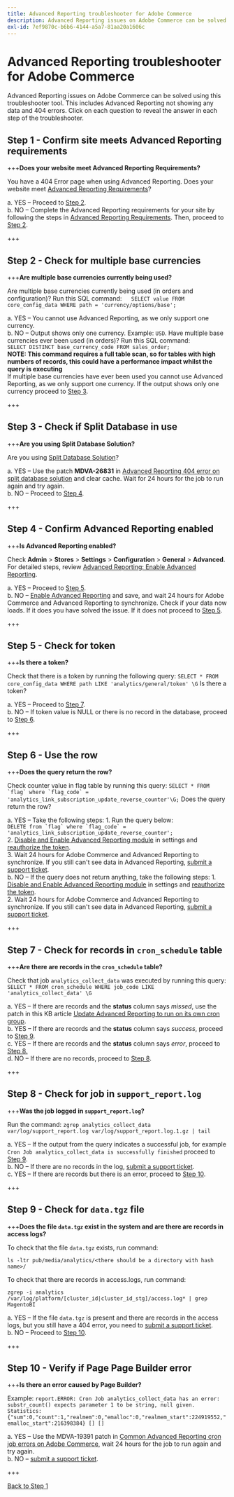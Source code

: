 ```yaml
---
title: Advanced Reporting troubleshooter for Adobe Commerce
description: Advanced Reporting issues on Adobe Commerce can be solved using this troubleshooter tool. This includes Advanced Reporting not showing any data and 404 errors. Click on each question to reveal the answer in each step of the troubleshooter.
exl-id: 7ef9870c-b6b6-4144-a5a7-81aa20a1606c
---
```

# Advanced Reporting troubleshooter for Adobe Commerce

Advanced Reporting issues on Adobe Commerce can be solved using this troubleshooter tool. This includes Advanced Reporting not showing any data and 404 errors. Click on each question to reveal the answer in each step of the troubleshooter.

## Step 1 - Confirm site meets Advanced Reporting requirements

+++**Does your website meet Advanced Reporting Requirements?**

You have a 404 Error page when using Advanced Reporting. Does your website meet [Advanced Reporting Requirements](https://docs.magento.com/user-guide/reports/advanced-reporting.html#requirements)?

a. YES – Proceed to [Step 2](#step-2).  
b. NO – Complete the Advanced Reporting requirements for your site by following the steps in [Advanced Reporting Requirements](https://docs.magento.com/user-guide/reports/advanced-reporting.html#requirements). Then, proceed to [Step 2](#step-2).

+++

## Step 2 - Check for multiple base currencies

+++**Are multiple base currencies currently being used?**

Are multiple base currencies currently being used (in orders and configuration)? Run this SQL command:`   SELECT value FROM core_config_data WHERE path = 'currency/options/base';`

a. YES – You cannot use Advanced Reporting, as we only support one currency.  
b. NO – Output shows only one currency. Example: `USD`. Have multiple base currencies ever been used (in orders)? Run this SQL command:  
`SELECT DISTINCT base_currency_code FROM sales_order;`  
**NOTE: This command requires a full table scan, so for tables with high numbers of records, this could have a performance impact whilst the query is executing**  
If multiple base currencies have ever been used you cannot use Advanced Reporting, as we only support one currency. If the output shows only one currency proceed to [Step 3](#step-3).

+++

## Step 3 - Check if Split Database in use

+++**Are you using Split Database Solution?**

Are you using [Split Database Solution](https://devdocs.magento.com/guides/v2.3/config-guide/multi-master/multi-master.html)?

a. YES – Use the patch **MDVA-26831** in [Advanced Reporting 404 error on split database solution](/help/troubleshooting/known-issues-patches-attached/advanced-reporting-404-error-on-split-database-solution.md) and clear cache. Wait for 24 hours for the job to run again and try again.  
b. NO – Proceed to [Step 4](#step-4).

+++

## Step 4 - Confirm Advanced Reporting enabled

+++**Is Advanced Reporting enabled?**

Check **Admin** > **Stores** > **Settings** > **Configuration** > **General** > **Advanced**. For detailed steps, review [Advanced Reporting: Enable Advanced Reporting](https://docs.magento.com/user-guide/reports/advanced-reporting.html#step-1-enable-advanced-reporting).

a. YES – Proceed to [Step 5](#step-5).  
b. NO – [Enable Advanced Reporting](https://docs.magento.com/user-guide/reports/advanced-reporting.html#step-1-enable-advanced-reporting) and save, and wait 24 hours for Adobe Commerce and Advanced Reporting to synchronize. Check if your data now loads. If it does you have solved the issue. If it does not proceed to [Step 5](#step-5).

+++

## Step 5 - Check for token

+++**Is there a token?**

Check that there is a token by running the following query: `SELECT * FROM core_config_data WHERE path LIKE 'analytics/general/token' \G` Is there a token?

a. YES – Proceed to [Step 7](#step-7).  
b. NO – If token value is NULL or there is no record in the database, proceed to [Step 6](#step-6).

+++

## Step 6 - Use the row

+++**Does the query return the row?**

Check counter value in flag table by running this query: ``SELECT * FROM `flag` where `flag_code` = 'analytics_link_subscription_update_reverse_counter'\G;`` Does the query return the row?

a. YES – Take the following steps: 1. Run the query below:  
``DELETE from `flag` where `flag_code` = 'analytics_link_subscription_update_reverse_counter';``  
2\. [Disable and Enable Advanced Reporting module](https://docs.magento.com/user-guide/reports/advanced-reporting.html#step-1-enable-advanced-reporting) in settings and [reauthorize the token](https://docs.magento.com/user-guide/reports/advanced-reporting.html#verify-that-the-integration-is-active).  
3\. Wait 24 hours for Adobe Commerce and Advanced Reporting to synchronize. If you still can't see data in Advanced Reporting, [submit a support ticket](/help/help-center-guide/help-center/magento-help-center-user-guide.md#submit-ticket).  
b. NO – If the query does not return anything, take the following steps: 1. [Disable and Enable Advanced Reporting module](https://docs.magento.com/user-guide/reports/advanced-reporting.html#step-1-enable-advanced-reporting) in settings and [reauthorize the token](https://docs.magento.com/user-guide/reports/advanced-reporting.html#verify-that-the-integration-is-active).  
2\. Wait 24 hours for Adobe Commerce and Advanced Reporting to synchronize. If you still can't see data in Advanced Reporting, [submit a support ticket](/help/help-center-guide/help-center/magento-help-center-user-guide.md#submit-ticket).

+++

## Step 7 - Check for records in `cron_schedule` table

+++**Are there are records in the `cron_schedule` table?**

Check that job `analytics_collect_data` was executed by running this query: `SELECT * FROM cron_schedule WHERE job_code LIKE 'analytics_collect_data' \G`

a. YES – If there are records and the **status** column says _missed_, use the patch in this KB article [Update Advanced Reporting to run on its own cron group](/help/troubleshooting/known-issues-patches-attached/update-advanced-reporting-to-run-on-its-own-cron-group.md).  
b. YES – If there are records and the **status** column says _success_, proceed to [Step 9](#step-9).  
c. YES – If there are records and the **status** column says _error_, proceed to [Step 8.](#step-8)  
d. NO – If there are no records, proceed to [Step 8](#step-8).

+++

## Step 8 - Check for job in `support_report.log`

+++**Was the job logged in `support_report.log`?**

Run the command: `zgrep analytics_collect_data var/log/support_report.log var/log/support_report.log.1.gz | tail`

a. YES – If the output from the query indicates a successful job, for example `Cron Job analytics_collect_data is successfully finished` proceed to [Step 9](#step-9).  
b. NO – If there are no records in the log, [submit a support ticket](/help/help-center-guide/help-center/magento-help-center-user-guide.md#submit-ticket).  
c. YES – If there are records but there is an error, proceed to [Step 10](#step-10).

+++

## Step 9 - Check for `data.tgz` file

+++**Does the file `data.tgz` exist in the system and are there are records in access logs?**

To check that the file `data.tgz` exists, run command:

```
ls -ltr pub/media/analytics/<there should be a directory with hash name>/
```

To check that there are records in access.logs, run command:

```
zgrep -i analytics /var/log/platform/[cluster_id|cluster_id_stg]/access.log* | grep MagentoBI
```

a. YES – If the file `data.tgz` is present and there are records in the access logs, but you still have a 404 error, you need to [submit a support ticket](/help/help-center-guide/help-center/magento-help-center-user-guide.md#submit-ticket).  
b. NO – Proceed to [Step 10](#step-10).

+++

## Step 10 - Verify if Page Page Builder error

+++**Is there an error caused by Page Builder?**

Example: `report.ERROR: Cron Job analytics_collect_data has an error: substr_count() expects parameter 1 to be string, null given. Statistics: {"sum":0,"count":1,"realmem":0,"emalloc":0,"realmem_start":224919552,"emalloc_start":216398384} [] []`

a. YES – Use the MDVA-19391 patch in [Common Advanced Reporting cron job errors on Adobe Commerce](/help/troubleshooting/known-issues-patches-attached/advanced-reporting-cron-job-errors-magento-commerce.md), wait 24 hours for the job to run again and try again.  
b. NO – [submit a support ticket](/help/help-center-guide/help-center/magento-help-center-user-guide.md#submit-ticket).

+++

[Back to Step 1](#step-1)
